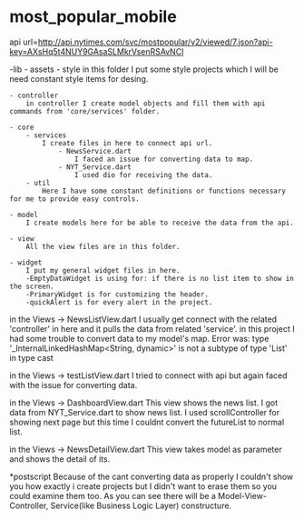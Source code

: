 # most_popular_mobile

api url=http://api.nytimes.com/svc/mostpopular/v2/viewed/7.json?api-key=AXsHq5t4NUY9GAsaSLMkrVsenRSAvNCl

-lib 
	- assets
		- style
			in this folder I put some style projects which I will be need constant style items for desing. 
	
	- controller
		in controller I create model objects and fill them with api commands from 'core/services' folder.
		
	- core
		- services
			I create files in here to connect api url.
				- NewsService.dart
					I faced an issue for converting data to map.
				- NYT_Service.dart
					I used dio for receiving the data.
		- util
			Here I have some constant definitions or functions necessary for me to provide easy controls.
			
	- model
		I create models here for be able to receive the data from the api.
	
	- view
		All the view files are in this folder.
	
	- widget
		I put my general widget files in here.
		-EmptyDataWidget is using for: if there is no list item to show in the screen.
		-PrimaryWidget is for customizing the header.
		-quickAlert is for every alert in the project.

in the Views -> NewsListView.dart
	 I usually get connect with the related 'controller' in here and it pulls the data from related 'service'.
	 in this project I had some trouble to convert data to my model's map. Error was:
	 type '_InternalLinkedHashMap<String, dynamic>' is not a subtype of type 'List<dynamic>' in type cast
	 
in the Views -> testListView.dart
	 I tried to connect with api but again faced with the issue for converting data.
	
in the Views -> DashboardView.dart
	 This view shows the news list.
     I got data from NYT_Service.dart to show news list. I used scrollController for
	 showing next page but this time I couldnt convert the futureList to normal list.
	 
in the Views -> NewsDetailView.dart
	 This view takes model as parameter and shows the detail of its.
	 
*postscript
Because of the cant converting data as properly I couldn't show you how exactly i create projects 
but I didn't want to erase them so you could examine them too.  As you can see there will be a
 Model-View-Controller, Service(like Business Logic Layer) constructure.



     
	 
